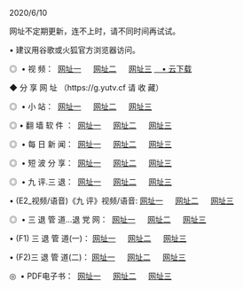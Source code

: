 <p>2020/6/10
<p>网址不定期更新，连不上时，请不同时间再试试。
<p>• 建议用谷歌或火狐官方浏览器访问。
<p>◎  • 视 频： 
<a href="http://moa.proyectolanuevatierra.com/" target="_blank">网址一</a> 　 
<a href="http://mjc.proyectolanuevatierra.com/" target="_blank">网址二</a> 　 
<a href="http://mks.proyectolanuevatierra.com/b.html" target="_blank">网址三</a>  
<a href="https://yadi.sk/d/d0sUeAOpal3njw" target="_blank">　• 云下载 </a></p>
<p> ◆ 分 享 网 址 （https://g.yutv.cf 请 收 藏） </p>
<p>◎ </span>  •  小 站：  
<a href="http://moa.proyectolanuevatierra.com/f.html" target="_blank">网址一</a> 　 
<a href="http://mjc.proyectolanuevatierra.com/h.html" target="_blank">网址二</a> 　 
<a href="http://mks.proyectolanuevatierra.com/k/" target="_blank">网址三</a></p>
<p>◎  • 翻 墙 软 件 ：  
<a href="http://moa.proyectolanuevatierra.com/ff/" target="_blank">网址一</a> 　 
<a href="http://mjc.proyectolanuevatierra.com/s/read/a1_nd.html" target="_blank">网址二</a> 　 
<a href="http://mks.proyectolanuevatierra.com/ff/index.html" target="_blank">网址三</a></p>
<p>◎ </span>  • 每 日 新 闻：  
<a href="http://moa.proyectolanuevatierra.com/day/" target="_blank">网址一</a> 　 
<a href="http://mjc.proyectolanuevatierra.com/day/" target="_blank">网址二</a> 　 
<a href="http://mjc.proyectolanuevatierra.com/day/index.html" target="_blank">网址三</a></p>
<p>◎ </span>  • 短 波 分 享：  
<a href="http://moa.proyectolanuevatierra.com/h/" target="_blank">网址一</a> 　 
<a href="http://mjc.proyectolanuevatierra.com/h/" target="_blank">网址二</a> 　 
<a href="http://mks.proyectolanuevatierra.com/h/index.html" target="_blank">网址三</a></p>
<p>◎   • 九 评.三 退：  
<a href="http://moa.proyectolanuevatierra.com/t/" target="_blank">网址一</a> 　 
<a href="http://mjc.proyectolanuevatierra.com/v2/index.html" target="_blank">网址二</a> 　 
<a href="http://mks.proyectolanuevatierra.com/tt/index.html" target="_blank">网址三</a> 　</p>
<p>  • (E2_视频/语音)《九 评》视频/语音: 
<a href="http://mjc.proyectolanuevatierra.com/7738.html" target="_blank">网址一</a> 　 
<a href="http://moa.proyectolanuevatierra.com/7614.html" target="_blank">网址二</a> 　 
<a href="http://mks.proyectolanuevatierra.com/7633.html" target="_blank">网址三</a></p>
<p>◎   • 三 退 管 道...退 党 网：  
<a href="http://moa.proyectolanuevatierra.com/go/td1.html" target="_blank">网址一</a> 　 
<a href="http://mjc.proyectolanuevatierra.com/go/td2.html" target="_blank">网址二</a> 　 
<a href="http://mks.proyectolanuevatierra.com/go/td3.html" target="_blank">网址三</a></p>
<p>  • (F1) 三 退 管 道(一)： 
<a href="http://moa.proyectolanuevatierra.com/dd/" target="_blank">网址一</a> 　 
<a href="http://mjc.proyectolanuevatierra.com/s/read/a1_tdx.html" target="_blank">网址二</a> 　 
<a href="http://mks.proyectolanuevatierra.com/dd/" target="_blank">网址三</a></p>
<p>  • (F2)三 退 管 道(二)： 
<a href="http://mjc.proyectolanuevatierra.com/d/" target="_blank">网址一</a> 　 
<a href="http://moa.proyectolanuevatierra.com/d/index.html" target="_blank">网址二</a> 　 
<a href="http://mks.proyectolanuevatierra.com/d/" target="_blank">网址三</a></p>
<p>◎   • PDF电子书：  
<a href="http://moa.proyectolanuevatierra.com/p/" target="_blank">网址一</a> 　 
<a href="http://mjc.proyectolanuevatierra.com/p/index.html" target="_blank">网址二</a> 　 
<a href="http://mks.proyectolanuevatierra.com/p/" target="_blank">网址三</a></p>
